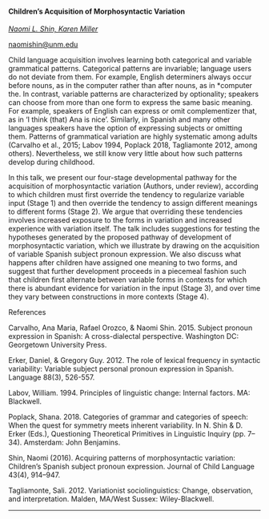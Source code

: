 #### Children’s Acquisition of Morphosyntactic Variation

[*Naomi L. Shin, Karen Miller*](./authors)

naomishin@unm.edu

Child language acquisition involves learning both categorical and variable grammatical patterns. Categorical patterns are invariable; language users do not deviate from them. For example, English determiners always occur before nouns, as in the computer rather than after nouns, as in *computer the. In contrast, variable patterns are characterized by optionality; speakers can choose from more than one form to express the same basic meaning. For example, speakers of English can express or omit complementizer that, as in ‘I think (that) Ana is nice’. Similarly, in Spanish and many other languages speakers have the option of expressing subjects or omitting them. Patterns of grammatical variation are highly systematic among adults (Carvalho et al., 2015; Labov 1994, Poplack 2018, Tagliamonte 2012, among others). Nevertheless, we still know very little about how such patterns develop during childhood. 



In this talk, we present our four-stage developmental pathway for the acquisition of morphosyntactic variation (Authors, under review), according to which children must first override the tendency to regularize variable input (Stage 1) and then override the tendency to assign different meanings to different forms (Stage 2). We argue that overriding these tendencies involves increased exposure to the forms in variation and increased experience with variation itself. The talk includes suggestions for testing the hypotheses generated by the proposed pathway of development of morphosyntactic variation, which we illustrate by drawing on the acquisition of variable Spanish subject pronoun expression. We also discuss what happens after children have assigned one meaning to two forms, and suggest that further development proceeds in a piecemeal fashion such that children first alternate between variable forms in contexts for which there is abundant evidence for variation in the input (Stage 3), and over time they vary between constructions in more contexts (Stage 4).



References

Carvalho, Ana Maria, Rafael Orozco, & Naomi Shin. 2015. Subject pronoun expression in Spanish: A cross-dialectal perspective. Washington DC: Georgetown University Press.



Erker, Daniel, & Gregory Guy. 2012. The role of lexical frequency in syntactic variability: Variable subject personal pronoun expression in Spanish. Language 88(3), 526-557.



Labov, William. 1994. Principles of linguistic change: Internal factors. MA: Blackwell.



Poplack, Shana. 2018. Categories of grammar and categories of speech: When the quest for symmetry meets inherent variability. In N. Shin & D. Erker (Eds.), Questioning Theoretical Primitives in Linguistic Inquiry (pp. 7–34). Amsterdam: John Benjamins.



Shin, Naomi (2016). Acquiring patterns of morphosyntactic variation: Children’s Spanish subject pronoun expression. Journal of Child Language 43(4), 914–947.



Tagliamonte, Sali. 2012. Variationist sociolinguistics: Change, observation, and interpretation. Malden, MA/West Sussex: Wiley-Blackwell.

---

